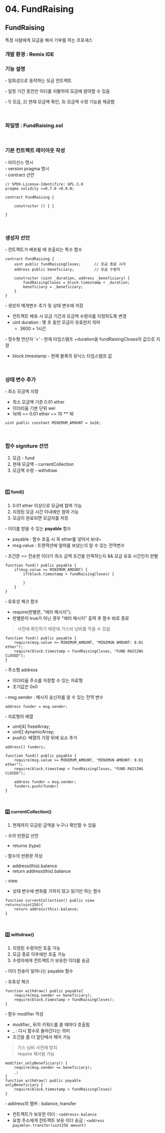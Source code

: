 # 04. FundRaising   

## FundRaising   
특정 사람에게 모금을 해서 기부를 하는 프로세스  

### 개발 환경 : Remix IDE

### 기능 설명
▫ 일회성으로 동작하는 모금 컨트랙트 

▫ 일정 기간 동안만 이더를 지불하여 모금에 참여할 수 있음

▫ 1) 모금, 2) 현재 모금액 확인, 3) 모금액 수령 기능을 제공함

<br>

### 파일명 : FundRaising.sol  

<br>

### 기본 컨트랙트 레이아웃 작성   
▫ 라이선스 명시     
▫ version pragma 명시       
▫ contract 선언     

``` 
// SPDX-License-Identifire: GPL-3.0
pragma solidity >=0.7.0 <0.9.0;

contract FundRaising {

    constructor () { }
    
}
```
<br>

### 생성자 선언   
▫ 컨트랙트가 배포될 때 호출되는 특수 함수   

```
contract FundRaising {
    uint public fundRaisingCloses;      // 모금 종료 시각
    address public beneficiary;         // 모금 수령자

    constructor (uint _duration, address _beneficiary) {
        fundRaisingCloses = block.timestamp + _duration;
        beneficiary = _beneficiary;
    }
}
```
▫ 생성자 매개변수 추가 및 상태 변수에 저장
- 컨트랙트 배포 시 모금 기간과 모금액 수령자를 지정하도록 변경 
- uint duration : 몇 초 동안 모금이 유효한지 의미
  - 3600 = 1시간  

▫ 정수형 연산자 '+'
▫ 현재 타임스탬프 +duration을 fundRaisingCloses의 값으로 지정 
  - block.timestamp - 현재 블록의 유닉스 타임스탬프 값

<br>

### 상태 변수 추가
▫ 최소 모금액 지정  
- 최소 모금액 기준 0.01 ether   
- 이더리움 기본 단위 wei    
- 1e16 == 0.01 ether == 10 ** 16    

```
uint public constant MINIMUM_AMOUNT = 1e16;
```

<br>

### 함수 signiture 선언
1. 모금 - fund
2. 현재 모금액 - currentCollection
3. 모금액 수령 - withdraw

<br>

#### 1️⃣ fund()    
1. 0.01 ether 이상으로 모금에 참여 가능
2. 지정된 모금 시간 이내에만 참여 가능
3. 모금이 완료되면 모금자를 저장

▫ 이더를 받을 수 있는 **payable** 함수
- payable : 함수 호출 시 꼭 ether를 넣어서 보내~
- msg.value : 트랜잭션에 얼마를 보냈는지 알 수 있는 전역변수

▫ 조건문 => 전송한 이더가 최소 금액 조건을 만족하는지 && 모금 유효 시간인지 판별    

``` 
function fund() public payable {
    if(msg.value >= MINIMUM_AMOUNT) {
        if(block.timestamp < fundRaisingCloses) {

        }
    }
}
```

▫ 유효성 체크 함수 
- require(판별문, "에러 메시지");
- 판별문이 true가 아닌 경우 "에러 메시지" 출력 후 함수 바로 종료
> 사전에 확인하기 때문에 가스비 낭비를 막을 수 있음 

```
function fund() public payable {
    require(msg.value >= MINIMUM_AMOUNT, "MINIMUN AMOUNT: 0.01 ether");
    require(block.timestamp < fundRaisingCloses, "FUND RAISING CLOSED");
}
```

▫ 주소형 address 
- 이더리움 주소를 저장할 수 있는 자료형
- 초기값은 0x0

▫ msg.sender : 메시지 송신자를 알 수 있는 전역 변수     
```
address funder = msg.sender;
```

▫ 자료형의 배열 
- uint[4] fixedArray;
- uint[] dynamicArray;
- push(): 배열의 가장 뒤에 요소 추가
  
```
address[] funders;

function fund() public payable {
    require(msg.value >= MINIMUM_AMOUNT, "MINIMUN AMOUNT: 0.01 ether");
    require(block.timestamp < fundRaisingCloses, "FUND RAISING CLOSED");

    address funder = msg.sender;
    funders.push(funder)
}
```

<br>

#### 2️⃣ currentCollection()
1. 현재까지 모금된 금액을 누구나 확인할 수 있음 

▫ 수의 반환값 선언
- returns (type)

▫ 함수의 반환문 작성
- address(this).balance
- return address(this).balance

▫ view
- 상태 변수에 변화를 가하지 않고 읽기만 하는 함수   

``` 
function currentCollection() public view
returns(uint256){
    return address(this).balance;
}
```

<br>

#### 3️⃣ withdraw()
1. 지정된 수령자만 호출 가능
2. 모금 종료 이후에만 호출 가능
3. 수령자에게 컨트랙트가 보유한 이더를 송금

▫ 이더 전송이 일어나는 payable 함수  

▫ 유효성 체크   
``` 
function withdraw() public payable{
    require(msg.sender == beneficiary);
    require(block.timestamp > fundRaisingCloses);
}
```

▫ 함수 modifier 작성    
- modifier_ 뒤의 키워드를 쓸 때마다 호출됨
- _ : 다시 함수로 돌아간다는 의미
- 조건을 좀 더 앞단에서 제어 가능
> 가스 낭비 사전에 방지     
> require 재사용 가능   
```
modifier_onlyBeneficiary() {
    require(msg.sender == beneficiary);
    _;
}
function withdraw() public payable
onlyBeneficiary {
    require(block.timestamp > fundRaisingCloses)
}
```

▫ address의 멤버 : balance, transfer    
- 컨트랙트가 보유한 이더 : `<address>.balance`
- 요청 주소에게 컨트랙트 보유 이더 송금 : `<address payable>.transfer(uint256 amount)`
